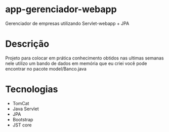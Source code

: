 # app-gerenciador-webapp
Gerenciador de empresas utilizando Servlet-webapp + JPA

# Descrição
Projeto para colocar em prática conhecimento obtidos nas ultimas semanas nele utilizo um bando de dados em memória que eu criei você pode encontrar no pacote model/Banco.java

# Tecnologias 
  - TomCat
  - Java Servlet
  - JPA
  - Bootstrap
  - JST core 
